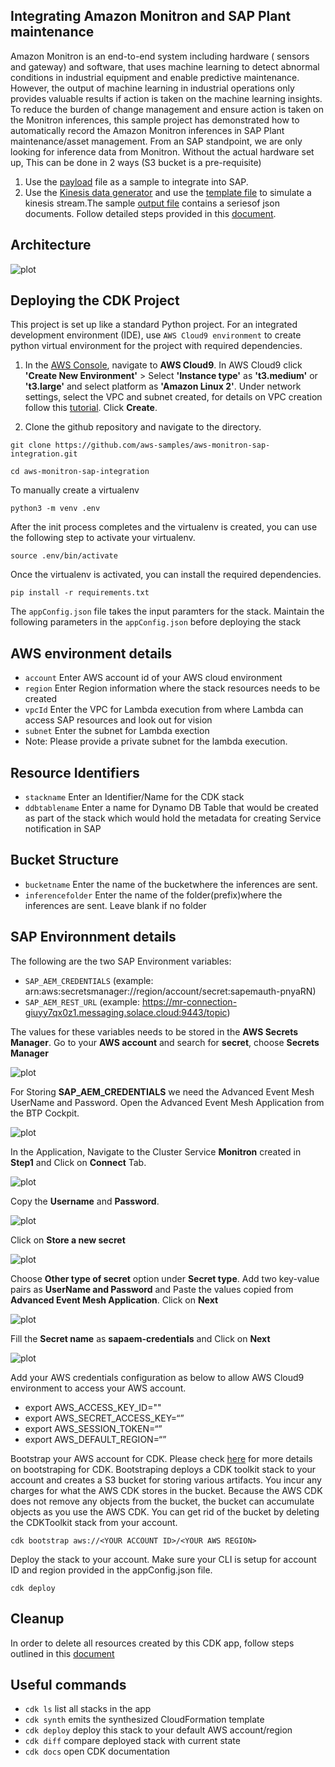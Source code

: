 ## Integrating Amazon Monitron and SAP Plant maintenance
Amazon Monitron is an end-to-end system including hardware ( sensors and gateway) and software, that uses machine learning to detect abnormal conditions in industrial equipment and enable predictive maintenance. However, the output of machine learning in industrial operations only provides valuable results if action is taken on the machine learning insights. To reduce the burden of change management and ensure action is taken on the Monitron inferences, this sample project has demonstrated how to automatically record the Amazon Monitron inferences in SAP Plant maintenance/asset management.
From an SAP standpoint, we are only looking for inference data from Monitron. Without the actual hardware set up, This can be done in 2 ways (S3 bucket is a pre-requisite)
1) Use the [payload](https://github.com/pra1veenk/aws-monitron-sap-integration/blob/main/documentation/Step5a-Setup-AWS/payload.json) file as a sample to integrate into SAP.
2) Use the [Kinesis data generator](https://awslabs.github.io/amazon-kinesis-data-generator/web/producer.html) and use the [template file](https://github.com/pra1veenk/aws-monitron-sap-integration/blob/main/documentation/Step5a-Setup-AWS/kinesisdatatemplate.json)  to simulate a kinesis stream.The sample [output file](https://github.com/pra1veenk/aws-monitron-sap-integration/blob/main/documentation/Step5a-Setup-AWS/kinesissample.txt) contains a seriesof json documents. Follow detailed steps provided in this [document](OptionalReadme.md).

## Architecture
  ![plot](./images/Monitron-AEM-Architecture.png)

## Deploying the CDK Project

This project is set up like a standard Python project.  For an integrated development environment (IDE), use `AWS Cloud9 environment` to create python virtual environment for the project with required dependencies.  

1. In the [AWS Console](https://us-east-1.console.aws.amazon.com/cloud9control/home?region=us-east-1#/product), navigate to **AWS Cloud9**. In AWS Cloud9 click **'Create New Environment'** > Select **'Instance type'** as **'t3.medium'** or **'t3.large'** and select platform as **'Amazon Linux 2'**. Under network settings, select the VPC and subnet created, for details on VPC creation follow this [tutorial](VPCReadme.md).
Click **Create**.


2.  Clone the github repository and navigate to the directory.

```
git clone https://github.com/aws-samples/aws-monitron-sap-integration.git

cd aws-monitron-sap-integration
```

To manually create a virtualenv 

```
python3 -m venv .env
```

After the init process completes and the virtualenv is created, you can use the following
step to activate your virtualenv.

```
source .env/bin/activate
```

Once the virtualenv is activated, you can install the required dependencies.

```
pip install -r requirements.txt
```

The `appConfig.json` file takes the input paramters for the stack. Maintain the following parameters in the `appConfig.json` before deploying the stack

## AWS environment details
* `account` Enter AWS account id of your AWS cloud environment
* `region`  Enter Region information where the stack resources needs to be created
* `vpcId`   Enter the VPC for Lambda execution from where Lambda can access SAP resources and look out for vision
* `subnet`  Enter the subnet for Lambda exection
*  Note: Please provide a private subnet for the lambda execution.
## Resource Identifiers
* `stackname` Enter an Identifier/Name for the CDK stack
* `ddbtablename` Enter a name for Dynamo DB Table that would be created as part of the stack which would hold the metadata for creating Service notification in SAP
## Bucket Structure
* `bucketname` Enter the name of the bucketwhere the inferences are sent.
* `inferencefolder` Enter the name of the folder(prefix)where the inferences are sent. Leave blank if no folder

## SAP Environnment details
The following are the two SAP Environment variables: 
* `SAP_AEM_CREDENTIALS` (example: arn:aws:secretsmanager://region/account/secret:sapemauth-pnyaRN)
* `SAP_AEM_REST_URL` (example: https://mr-connection-giuyy7qx0z1.messaging.solace.cloud:9443/topic)

The values for these variables needs to be stored in the **AWS Secrets Manager**. Go to your **AWS account** and search for **secret**, choose **Secrets Manager**

![plot](./images/aws-secret.png)

For Storing **SAP_AEM_CREDENTIALS** we need the Advanced Event Mesh UserName and Password. Open the Advanced Event Mesh Application from the BTP Cockpit. 

![plot](./images/access-aem.png)

In the Application, Navigate to the Cluster Service **Monitron** created in **Step1** and Click on **Connect** Tab. 

![plot](./images/aem-connect.png)

Copy the **Username** and **Password**.  

![plot](./images/aem-connect.png)

Click on **Store a new secret**

![plot](./images/create-secret-1.png)

Choose **Other type of secret** option under **Secret type**. Add two key-value pairs as **UserName and Password** and Paste the values copied from **Advanced Event Mesh Application**. Click on **Next**

![plot](./images/secret-keys.png)

Fill the **Secret name** as **sapaem-credentials** and Click on **Next**

![plot](./images/secret-keys.png)

Add your AWS credentials configuration as below to allow AWS Cloud9 environment to access your AWS account.
* export AWS_ACCESS_KEY_ID=""
* export AWS_SECRET_ACCESS_KEY=“”
* export AWS_SESSION_TOKEN=“”
* export AWS_DEFAULT_REGION=“”

Bootstrap your AWS account for CDK. Please check [here](https://docs.aws.amazon.com/cdk/latest/guide/tools.html) for more details on bootstraping for CDK. Bootstraping deploys a CDK toolkit stack to your account and creates a S3 bucket for storing various artifacts. You incur any charges for what the AWS CDK stores in the bucket. Because the AWS CDK does not remove any objects from the bucket, the bucket can accumulate objects as you use the AWS CDK. You can get rid of the bucket by deleting the CDKToolkit stack from your account.

```
cdk bootstrap aws://<YOUR ACCOUNT ID>/<YOUR AWS REGION>
```

Deploy the stack to your account. Make sure your CLI is setup for account ID and region provided in the appConfig.json file.

```
cdk deploy
```
## Cleanup

In order to delete all resources created by this CDK app, follow steps outlined in this [document](CleanupReadme.md)


## Useful commands

 * `cdk ls`          list all stacks in the app
 * `cdk synth`       emits the synthesized CloudFormation template
 * `cdk deploy`      deploy this stack to your default AWS account/region
 * `cdk diff`        compare deployed stack with current state
 * `cdk docs`        open CDK documentation
